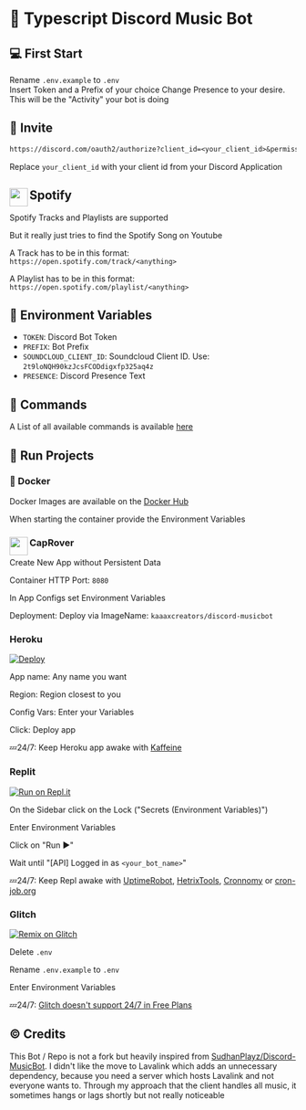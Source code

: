 # 🤖 Typescript Discord Music Bot

## 💻 First Start

Rename `.env.example` to `.env`  
Insert Token and a Prefix of your choice
Change Presence to your desire. This will be the "Activity" your bot is doing

## 🔗 Invite

```txt
https://discord.com/oauth2/authorize?client_id=<your_client_id>&permissions=2205280320&scope=applications.commands%20bot
```

Replace `your_client_id` with your client id from your Discord Application

## <img src="https://emoji.gg/assets/emoji/SpotifyLogo.png" width="32" height="32" align="left"> Spotify

Spotify Tracks and Playlists are supported

But it really just tries to find the Spotify Song on Youtube

A Track has to be in this format: `https://open.spotify.com/track/<anything>`

A Playlist has to be in this format: `https://open.spotify.com/playlist/<anything>`

## 🌱 Environment Variables

- `TOKEN`: Discord Bot Token
- `PREFIX`: Bot Prefix
- `SOUNDCLOUD_CLIENT_ID`: Soundcloud Client ID. Use: `2t9loNQH90kzJcsFCODdigxfp325aq4z`
- `PRESENCE`: Discord Presence Text

## 📑 Commands

A List of all available commands is available [here](COMMANDS.md)

## 💨 Run Projects

### 🐳 Docker

Docker Images are available on the [Docker Hub](https://hub.docker.com/r/kaaaxcreators/discord-musicbot)

When starting the container provide the Environment Variables

### <img src="https://caprover.com/img/logo-padded.png" width="32" height="32" align="left"> CapRover

Create New App without Persistent Data

Container HTTP Port: `8080`

In App Configs set Environment Variables

Deployment: Deploy via ImageName: `kaaaxcreators/discord-musicbot`

### Heroku

[![Deploy](https://www.herokucdn.com/deploy/button.svg)](https://heroku.com/deploy?template=https://github.com/kaaaxcreators/Discord-MusicBot)

App name: Any name you want

Region: Region closest to you

Config Vars: Enter your Variables

Click: Deploy app

💤24/7: Keep Heroku app awake with [Kaffeine](https://kaffeine.herokuapp.com/)

### Replit

[![Run on Repl.it](https://repl.it/badge/github/kaaaxcreators/Discord-MusicBot)](https://repl.it/github/kaaaxcreators/Discord-MusicBot)

On the Sidebar click on the Lock ("Secrets (Environment Variables)")

Enter Environment Variables

Click on "Run ▶️"

Wait until "[API] Logged in as `<your_bot_name>`"

💤24/7: Keep Repl awake with [UptimeRobot](https://uptimerobot.com/), [HetrixTools](https://hetrixtools.com/), [Cronnomy](https://cronnomy.com/) or [cron-job.org](https://cron-job.org/)

### Glitch

[![Remix on Glitch](https://cdn.glitch.com/2703baf2-b643-4da7-ab91-7ee2a2d00b5b%2Fremix-button.svg)](https://glitch.com/edit/#!/import/github/kaaaxcreators/Discord-MusicBot)

Delete `.env`

Rename `.env.example` to `.env`

Enter Environment Variables

💤24/7: [Glitch doesn't support 24/7 in Free Plans](https://support.glitch.com/t/ping-service-block-june-13-7-56-a-m-to-present/26443)

## ©️ Credits

This Bot / Repo is not a fork but heavily inspired from [SudhanPlayz/Discord-MusicBot](https://github.com/SudhanPlayz/Discord-MusicBot).
I didn't like the move to Lavalink which adds an unnecessary dependency, because you need a server which hosts Lavalink and not everyone wants to. Through my approach that the client handles all music, it sometimes hangs or lags shortly but not really noticeable
